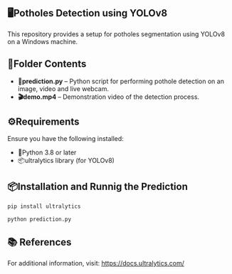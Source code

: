 ## 🖥️Potholes Detection using YOLOv8

This repository provides a setup for potholes segmentation using YOLOv8 on a Windows machine.

## 📂Folder Contents

- **🐍prediction.py** –  Python script for performing pothole detection on an image, video and live webcam.
- **🎬demo.mp4** – Demonstration video of the detection process.

## ⚙️Requirements

Ensure you have the following installed:

- 🐍Python 3.8 or later
- 📦ultralytics library (for YOLOv8)

## 📦Installation and Runnig the Prediction

```bash
pip install ultralytics
```

```bash
python prediction.py
```

## 📚 References

For additional information, visit: https://docs.ultralytics.com/

